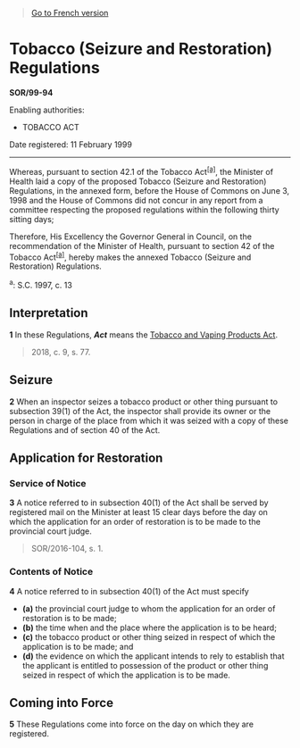 > [Go to French version](/fr/Règlements/Décrets,%20ordonnances%20et%20règlements%20statutaires/99/94.md)

# Tobacco (Seizure and Restoration) Regulations

**SOR/99-94**

Enabling authorities: 
- TOBACCO ACT

Date registered: 11 February 1999

----------

Whereas, pursuant to section 42.1 of the Tobacco Act<sup><a href='#footnotea_e'>[a]</a></sup>, the Minister of Health laid a copy of the proposed Tobacco (Seizure and Restoration) Regulations, in the annexed form, before the House of Commons on June 3, 1998 and the House of Commons did not concur in any report from a committee respecting the proposed regulations within the following thirty sitting days;

Therefore, His Excellency the Governor General in Council, on the recommendation of the Minister of Health, pursuant to section 42 of the Tobacco Act<sup><a href='#footnotea_e'>[a]</a></sup>, hereby makes the annexed Tobacco (Seizure and Restoration) Regulations.

<a name='footnotea_e'><sup>a</sup></a>: S.C. 1997, c. 13<br />




## Interpretation


**1** In these Regulations, ***Act*** means the [Tobacco and Vaping Products Act](/en/Acts/Statutes%20of%20Canada/1997/c.%2013.md).
> 2018, c. 9, s. 77.





## Seizure


**2** When an inspector seizes a tobacco product or other thing pursuant to subsection 39(1) of the Act, the inspector shall provide its owner or the person in charge of the place from which it was seized with a copy of these Regulations and of section 40 of the Act.




## Application for Restoration



### Service of Notice


**3** A notice referred to in subsection 40(1) of the Act shall be served by registered mail on the Minister at least 15 clear days before the day on which the application for an order of restoration is to be made to the provincial court judge.
> SOR/2016-104, s. 1.





### Contents of Notice


**4** A notice referred to in subsection 40(1) of the Act must specify
- **(a)** the provincial court judge to whom the application for an order of restoration is to be made;
- **(b)** the time when and the place where the application is to be heard;
- **(c)** the tobacco product or other thing seized in respect of which the application is to be made; and
- **(d)** the evidence on which the applicant intends to rely to establish that the applicant is entitled to possession of the product or other thing seized in respect of which the application is to be made.




## Coming into Force


**5** These Regulations come into force on the day on which they are registered.


